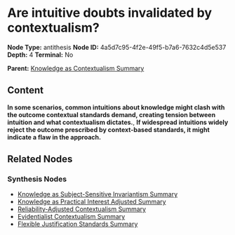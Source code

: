 # Are intuitive doubts invalidated by contextualism?

**Node Type:** antithesis
**Node ID:** 4a5d7c95-4f2e-49f5-b7a6-7632c4d5e537
**Depth:** 4
**Terminal:** No

**Parent:** [Knowledge as Contextualism Summary](knowledge-as-contextualism-summary-synthesis-24bfec56-507e-4b80-b01d-cc104935c26a.md)

## Content

**In some scenarios, common intuitions about knowledge might clash with the outcome contextual standards demand, creating tension between intuition and what contextualism dictates.**, **If widespread intuitions widely reject the outcome prescribed by context-based standards, it might indicate a flaw in the approach.**

## Related Nodes

### Synthesis Nodes

- [Knowledge as Subject-Sensitive Invariantism Summary](knowledge-as-subject-sensitive-invariantism-summary-synthesis-72c66456-5820-4277-b564-10c85e5b0965.md)
- [Knowledge as Practical Interest Adjusted Summary](knowledge-as-practical-interest-adjusted-summary-synthesis-428482b2-757e-4f3f-8b11-265cd99821b1.md)
- [Reliability-Adjusted Contextualism Summary](reliability-adjusted-contextualism-summary-synthesis-29b20894-ea3a-4f17-ab42-538f9bb86cd9.md)
- [Evidentialist Contextualism Summary](evidentialist-contextualism-summary-synthesis-6af8890e-215e-47c5-bc88-1f3bd10ef173.md)
- [Flexible Justification Standards Summary](flexible-justification-standards-summary-synthesis-10e139fd-4607-4eb8-a344-28dcdeacbb09.md)
